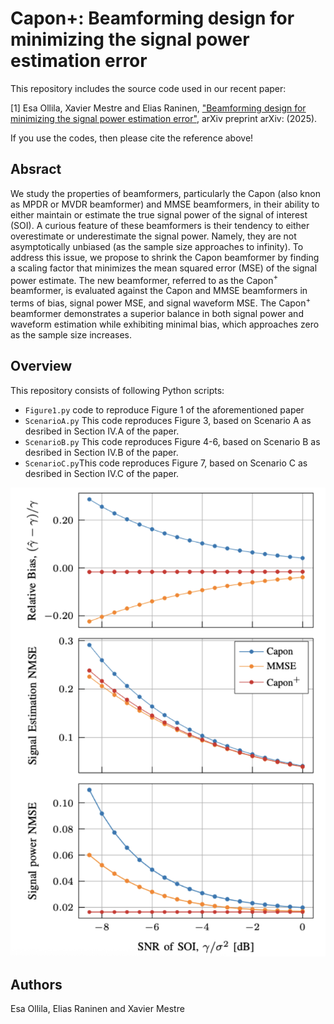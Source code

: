 # Capon+: Beamforming design for minimizing the signal power estimation error
This repository includes the source code used in our recent paper:

[1] Esa Ollila, Xavier Mestre and Elias Raninen, ["Beamforming design for minimizing the signal power estimation error"](https://arxiv.org/abs/), arXiv preprint arXiv: (2025).

If you use the codes, then please cite the reference above!

## Absract
  We study the properties of beamformers, particularly the Capon (also knon as MPDR or MVDR beamformer) and MMSE beamformers, in their ability to either maintain or estimate the true signal power of the signal of interest (SOI). A curious feature of these beamformers is their tendency to either overestimate or underestimate the signal power. Namely, they are not asymptotically unbiased (as the sample size approaches to infinity). To address this issue, we propose to shrink the Capon beamformer by finding a scaling factor that minimizes the mean squared error (MSE) of the signal power estimate. The new beamformer, referred to as the Capon$^+$ beamformer, is evaluated against the Capon and MMSE beamformers in terms of bias, signal power MSE, and signal waveform MSE. The Capon$^+$ beamformer demonstrates a superior balance in both signal power and waveform estimation while exhibiting minimal bias, which approaches zero as the sample size increases.


## Overview
This repository consists of following Python scripts:
* `Figure1.py` code to reproduce Figure 1 of the aforementioned paper
* `ScenarioA.py` This code reproduces Figure 3, based on Scenario A as desribed in Section IV.A of the paper. 
* `ScenarioB.py` This code reproduces Figure 4-6, based on Scenario B as desribed in Section IV.B of the paper. 
* `ScenarioC.py`This code reproduces Figure 7, based on Scenario C as desribed in Section IV.C of the paper. 

![Figure 2](figure1.png)

## Authors
Esa Ollila, Elias Raninen and Xavier Mestre